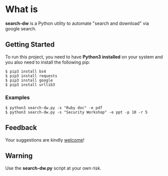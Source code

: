 # What is
**search-dw** is a Python utility to automate "search and download" via google search.
	
## Getting Started
To run this project, you need to have **Python3 installed** on your system and you also need to install the following pip:

```
$ pip3 install bs4
$ pip3 install requests
$ pip3 install google
$ pip3 install urllib3

```

### Examples

```
$ python3 search-dw.py -s "Ruby doc" -e pdf
$ python3 search-dw.py -s "Security Workshop" -e ppt -p 10 -r 5

```


## Feedback

Your suggestions are kindly [welcome](https://github.com/Jake-Ballard/search-dw/issues)!

## Warning

Use the **search-dw.py** script at your own risk.  



